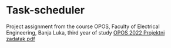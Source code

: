 # Task-scheduler
Project assignment from the course OPOS, Faculty of Electrical Engineering, Banja Luka, third year of study
[OPOS 2022 Projektni zadatak.pdf](https://github.com/grigor83/Task-scheduler/files/12243643/OPOS.2022.Projektni.zadatak.pdf)
